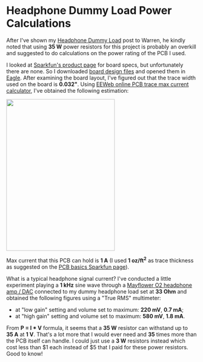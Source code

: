 # Headphone Dummy Load Power Calculations

After I've shown my [Headphone Dummy
Load](/2016/11/my-take-on-headphone-dummy-load.html)
post to Warren, he kindly noted that using **35 W** power resistors for
this project is probably an overkill and suggested to do calculations on
the power rating of the PCB I used.

I looked at [Sparkfun's product
page](https://www.sparkfun.com/products/12702) for board specs, but
unfortunately there are none. So I downloaded [board design
files](http://cdn.sparkfun.com/datasheets/Prototyping/solderable_breadboard_mini.zip)
and opened them in [Eagle](https://cadsoft.io/). After examining the
board layout, I've figured out that the trace width used on the board is
**0.032"**. Using [EEWeb online PCB trace max current
calculator](https://www.eeweb.com/toolbox/internal-pcb-trace-max-current/),
I've obtained the following estimation:

[<img src="https://1.bp.blogspot.com/-ivjYSO0gPg4/WDC65397gsI/AAAAAAAAK4Q/WY5Z8_qNWFAK78mt4tBts_O0BEmVRddqACLcB/s400/PCB%2Bcalculator.png" width="286" height="400" />](https://1.bp.blogspot.com/-ivjYSO0gPg4/WDC65397gsI/AAAAAAAAK4Q/WY5Z8_qNWFAK78mt4tBts_O0BEmVRddqACLcB/s1600/PCB%2Bcalculator.png)

Max current that this PCB can hold is **1 A** (I used
**1 oz/ft<sup>2</sup>** as trace thickness as suggested on the [PCB basics
Sparkfun
page](https://learn.sparkfun.com/tutorials/pcb-basics/composition)).

What is a typical headphone signal current? I've conducted a little
experiment playing a **1 kHz** sine wave through a [Mayflower O2
headphone amp /
DAC](https://www.mayflowerelectronics.com/shop/digital-to-analog-converters/objective2-odac-combo-with-rear-power/)
connected to my dummy headphone load set at **33 Ohm** and obtained the
following figures using a "True RMS" multimeter:

* at "low gain" setting and volume set to maximum: **220 mV**, **0.7 mA**;
* at "high gain" setting and volume set to maximum: **580 mV**, **1.8 mA**.

From **P = I \* V** formula, it seems that a **35 W** resistor can
withstand up to **35 A** at **1 V**. That's a lot more that I would ever
need and **35** times more than the PCB itself can handle. I could just use
a **3 W** resistors instead which cost less than $1 each instead of $5
that I paid for these power resistors. Good to know!
